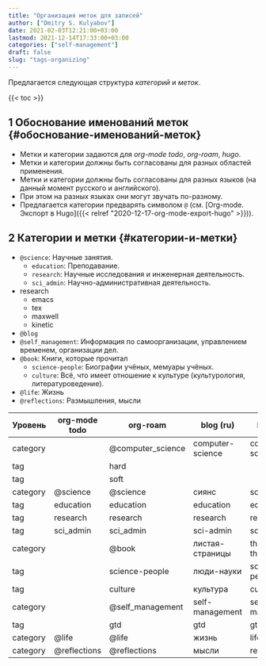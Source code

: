 ```yaml
---
title: "Организация меток для записей"
author: ["Dmitry S. Kulyabov"]
date: 2021-02-03T12:21:00+03:00
lastmod: 2021-12-14T17:33:00+03:00
categories: ["self-management"]
draft: false
slug: "tags-organizing"
---
```


Предлагается следующая структура _категорий_ и _меток_.

<!--more-->

{{< toc >}}


## <span class="section-num">1</span> Обоснование именований меток {#обоснование-именований-меток}

-   Метки и категории задаются для _org-mode todo_, _org-roam_, _hugo_.
-   Метки и категории должны быть согласованы для разных областей применения.
-   Метки и категории должны быть согласованы для разных языков (на данный момент русского и английского).
-   При этом на разных языках они могут звучать по-разному.
-   Предлагается категории предварять символом `@` (см. [Org-mode. Экспорт в Hugo]({{< relref "2020-12-17-org-mode-export-hugo" >}})).


## <span class="section-num">2</span> Категории и метки {#категории-и-метки}

-   `@science`: Научные занятия.
    -   `education`: Преподавание.
    -   `research`: Научные исследования и инженерная деятельность.
    -   `sci_admin`: Научно-административная деятельность.
-   research
    -   emacs
    -   tex
    -   maxwell
    -   kinetic
-   `@blog`
-   `@self_management`: Информация по самоорганизации, управлением временем, организации дел.
-   `@book`: Книги, которые прочитал
    -   `science-people`: Биографии учёных, мемуары учёных.
    -   `culture`: Всё, что имеет отношение к культуре (культурология, литературоведение).
-   `@life`: Жизнь
-   `@reflections`: Размышления, мысли

| Уровень  | org-mode todo | org-roam           | blog (ru)        | blog (en)         |
|----------|---------------|--------------------|------------------|-------------------|
| category |               | @computer\_science | computer-science | computer-science  |
| tag      |               | hard               |                  |                   |
| tag      |               | soft               |                  |                   |
| category | @science      | @science           | сиянс            | science           |
| tag      | education     | education          | education        | education         |
| tag      | research      | research           | research         | research          |
| tag      | sci\_admin    | sci\_admin         | sci-admin        | sci-admin         |
| category |               | @book              | листая-страницы  | through-the-pages |
| tag      |               | science-people     | люди-науки       | science-people    |
| tag      |               | culture            | культура         | culture           |
| category |               | @self\_management  | self-management  | self-management   |
| tag      |               | gtd                | gtd              | gtd               |
| category | @life         | @life              | жизнь            | life              |
| category | @reflections  | @reflections       | мысли            | reflections       |
